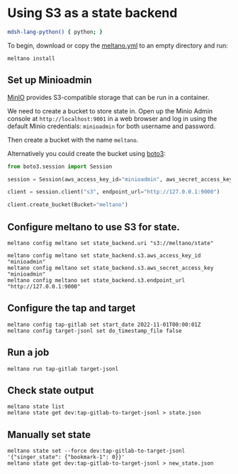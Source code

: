 # Using S3 as a state backend

```bash @mdsh
mdsh-lang-python() { python; }
```

To begin, download or copy the [meltano.yml](/docs/example-library/meltano-s3/meltano.yml) to an empty directory and run:

```shell
meltano install
```
## Set up Minioadmin

[MinIO](https://min.io) provides S3-compatible storage that can be run in a container.

We need to create a bucket to store state in. Open up the Minio Admin console at `http://localhost:9001` in a web browser and log in using the default Minio credentials: `minioadmin` for both username and password.

Then create a bucket with the name `meltano`.

Alternatively you could create the bucket using [boto3](https://boto3.amazonaws.com/v1/documentation/api/latest/index.html):

```python
from boto3.session import Session

session = Session(aws_access_key_id="minioadmin", aws_secret_access_key="minioadmin")

client = session.client("s3", endpoint_url="http://127.0.0.1:9000")

client.create_bucket(Bucket="meltano")
```


## Configure meltano to use S3 for state.

```shell
meltano config meltano set state_backend.uri "s3://meltano/state"

meltano config meltano set state_backend.s3.aws_access_key_id "minioadmin"
meltano config meltano set state_backend.s3.aws_secret_access_key "minioadmin"
meltano config meltano set state_backend.s3.endpoint_url "http://127.0.0.1:9000"
```

## Configure the tap and target

```shell
meltano config tap-gitlab set start_date 2022-11-01T00:00:01Z
meltano config target-jsonl set do_timestamp_file false
```

## Run a job

```shell
meltano run tap-gitlab target-jsonl
```

## Check state output

```shell
meltano state list
meltano state get dev:tap-gitlab-to-target-jsonl > state.json
```

## Manually set state

```shell
meltano state set --force dev:tap-gitlab-to-target-jsonl '{"singer_state": {"bookmark-1": 0}}'
meltano state get dev:tap-gitlab-to-target-jsonl > new_state.json
```
